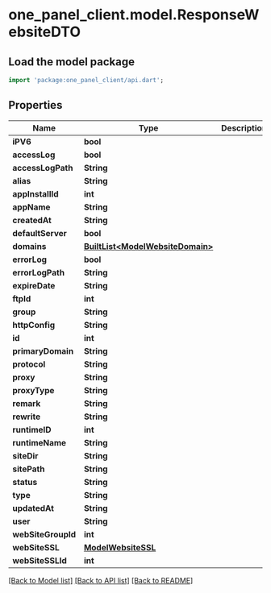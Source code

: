 # one_panel_client.model.ResponseWebsiteDTO

## Load the model package
```dart
import 'package:one_panel_client/api.dart';
```

## Properties
Name | Type | Description | Notes
------------ | ------------- | ------------- | -------------
**iPV6** | **bool** |  | [optional] 
**accessLog** | **bool** |  | [optional] 
**accessLogPath** | **String** |  | [optional] 
**alias** | **String** |  | [optional] 
**appInstallId** | **int** |  | [optional] 
**appName** | **String** |  | [optional] 
**createdAt** | **String** |  | [optional] 
**defaultServer** | **bool** |  | [optional] 
**domains** | [**BuiltList&lt;ModelWebsiteDomain&gt;**](ModelWebsiteDomain.md) |  | [optional] 
**errorLog** | **bool** |  | [optional] 
**errorLogPath** | **String** |  | [optional] 
**expireDate** | **String** |  | [optional] 
**ftpId** | **int** |  | [optional] 
**group** | **String** |  | [optional] 
**httpConfig** | **String** |  | [optional] 
**id** | **int** |  | [optional] 
**primaryDomain** | **String** |  | [optional] 
**protocol** | **String** |  | [optional] 
**proxy** | **String** |  | [optional] 
**proxyType** | **String** |  | [optional] 
**remark** | **String** |  | [optional] 
**rewrite** | **String** |  | [optional] 
**runtimeID** | **int** |  | [optional] 
**runtimeName** | **String** |  | [optional] 
**siteDir** | **String** |  | [optional] 
**sitePath** | **String** |  | [optional] 
**status** | **String** |  | [optional] 
**type** | **String** |  | [optional] 
**updatedAt** | **String** |  | [optional] 
**user** | **String** |  | [optional] 
**webSiteGroupId** | **int** |  | [optional] 
**webSiteSSL** | [**ModelWebsiteSSL**](ModelWebsiteSSL.md) |  | [optional] 
**webSiteSSLId** | **int** |  | [optional] 

[[Back to Model list]](../README.md#documentation-for-models) [[Back to API list]](../README.md#documentation-for-api-endpoints) [[Back to README]](../README.md)


